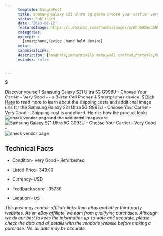 ```yaml
---
      template: SinglePost
      title: samsung galaxy s21 ultra 5g g998u choose your carrier very good 
      status: Published
      date: '2023-02-12'
      featuredImage: https://i.ebayimg.com/thumbs/images/g/AhoAAOSwcGNhOoHB/s-l225.jpg
      categories: 
      excerpt: >-
        [smartphone,device ,hand held device]
      meta:
      canonicalLink: ''
      description: [handheld,industrially made,well crafted,Portable,Mobile,Compact,Convenient,Lightweight,Maneuverable,Man-portable,Miniature,Carriable,Hand-held,Light,Holdable,Transportable,Mobile device,Pocket-sized,On-the-go,Wireless,Cordless,Compact size,Convenient size, smartphone,device ,hand held device]
      noindex: false
      
        
---
```

$

Discover yourself Samsung Galaxy S21 Ultra 5G G998U - Choose Your Carrier - Very Good - - a 2-star Cell Phones & Smartphones device.
$[Click Here](https://www.ebay.com/itm/255511458064?hash=item3b7dab7110%3Ag%3AAhoAAOSwcGNhOoHB&mkevt=1&mkcid=1&mkrid=711-53200-19255-0&campid=%253CePNCampaignId%253E&customid=%253CreferenceId%253E&toolid=10049) to read more to learn about the shipping costs and additional image urls for the Samsung Galaxy S21 Ultra 5G G998U - Choose Your Carrier - Very Good -. Shipping cost is undefined. Here is how the product looks ![check vendor page](https://i.ebayimg.com/thumbs/images/g/AhoAAOSwcGNhOoHB/s-l225.jpg)and the additional images are![Samsung Galaxy S21 Ultra 5G G998U - Choose Your Carrier - Very Good -](https://i.ebayimg.com/images/g/AhoAAOSwcGNhOoHB/s-l1600.jpg)![check vendor page](https://origin-galleryplus.ebayimg.com/ws/web/255511458064_2_0_1/225x225.jpg,https://origin-galleryplus.ebayimg.com/ws/web/255511458064_3_0_1/225x225.jpg,https://origin-galleryplus.ebayimg.com/ws/web/255511458064_4_0_1/225x225.jpg,https://origin-galleryplus.ebayimg.com/ws/web/255511458064_5_0_1/225x225.jpg,https://origin-galleryplus.ebayimg.com/ws/web/255511458064_6_0_1/225x225.jpg,https://origin-galleryplus.ebayimg.com/ws/web/255511458064_7_0_1/225x225.jpg,https://origin-galleryplus.ebayimg.com/ws/web/255511458064_8_0_1/225x225.jpg,https://origin-galleryplus.ebayimg.com/ws/web/255511458064_9_0_1/225x225.jpg,https://origin-galleryplus.ebayimg.com/ws/web/255511458064_10_0_1/225x225.jpg,https://origin-galleryplus.ebayimg.com/ws/web/255511458064_11_0_1/225x225.jpg,https://origin-galleryplus.ebayimg.com/ws/web/255511458064_12_0_1/225x225.jpg)



 ## Technical Facts 



     
      

 - Condition- Very Good - Refurbished 


      

 - Listed Price- 349.00 


      

 - Currency- USD 


      

 - Feedback score - 35736 


      

 - Location - US 


      
      

 *_This post may contain affiliate links from eBay and other third-party websites. As an eBay affiliate, we earn from qualifying purchases. Although we do our best to keep the information up-to-date and accurate, please check the date and all details with the vendor's website before making a purchase. Not all data may be accurate._*






